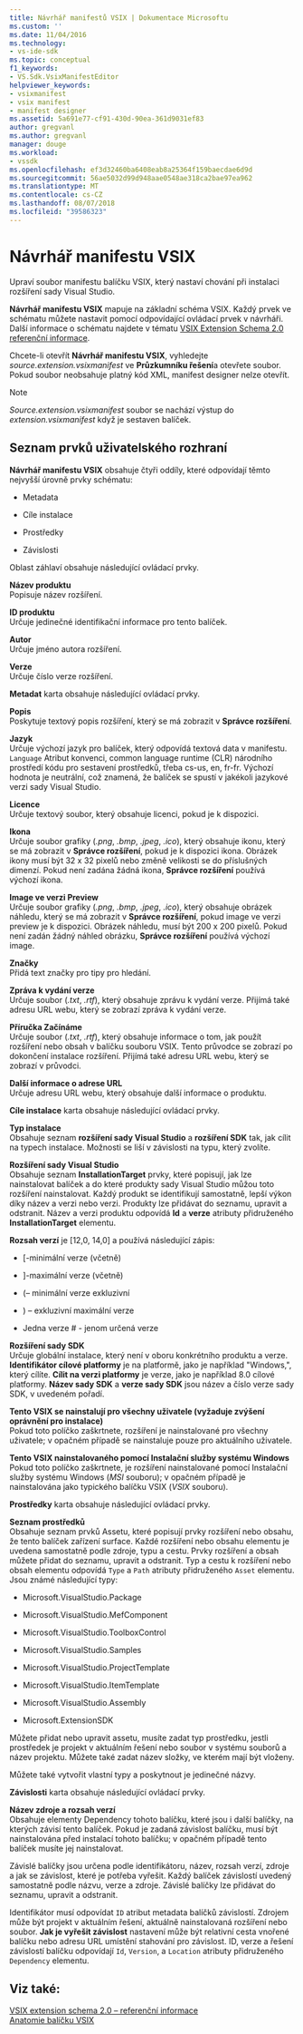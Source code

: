 ```yaml
---
title: Návrhář manifestů VSIX | Dokumentace Microsoftu
ms.custom: ''
ms.date: 11/04/2016
ms.technology:
- vs-ide-sdk
ms.topic: conceptual
f1_keywords:
- VS.Sdk.VsixManifestEditor
helpviewer_keywords:
- vsixmanifest
- vsix manifest
- manifest designer
ms.assetid: 5a691e77-cf91-430d-90ea-361d9031ef83
author: gregvanl
ms.author: gregvanl
manager: douge
ms.workload:
- vssdk
ms.openlocfilehash: ef3d32460ba6408eab8a25364f159baecdae6d9d
ms.sourcegitcommit: 56ae5032d99d948aae0548ae318ca2bae97ea962
ms.translationtype: MT
ms.contentlocale: cs-CZ
ms.lasthandoff: 08/07/2018
ms.locfileid: "39586323"
---
```

# <a name="vsix-manifest-designer"></a>Návrhář manifestu VSIX
Upraví soubor manifestu balíčku VSIX, který nastaví chování při instalaci rozšíření sady Visual Studio.  
  
 **Návrhář manifestu VSIX** mapuje na základní schéma VSIX. Každý prvek ve schématu můžete nastavit pomocí odpovídající ovládací prvek v návrháři. Další informace o schématu najdete v tématu [VSIX Extension Schema 2.0 referenční informace](../extensibility/vsix-extension-schema-2-0-reference.md).  
  
 Chcete-li otevřít **Návrhář manifestu VSIX**, vyhledejte *source.extension.vsixmanifest* ve **Průzkumníku řešení**a otevřete soubor. Pokud soubor neobsahuje platný kód XML, manifest designer nelze otevřít.  
  
> [!NOTE]
>  *Source.extension.vsixmanifest* soubor se nachází výstup do *extension.vsixmanifest* když je sestaven balíček.  
  
## <a name="uielement-list"></a>Seznam prvků uživatelského rozhraní  
 **Návrhář manifestu VSIX** obsahuje čtyři oddíly, které odpovídají těmto nejvyšší úrovně prvky schématu:  
  
-   Metadata  
  
-   Cíle instalace  
  
-   Prostředky  
  
-   Závislosti  
  
 Oblast záhlaví obsahuje následující ovládací prvky.  
  
 **Název produktu**  
 Popisuje název rozšíření.  
  
 **ID produktu**  
 Určuje jedinečné identifikační informace pro tento balíček.  
  
 **Autor**  
 Určuje jméno autora rozšíření.  
  
 **Verze**  
 Určuje číslo verze rozšíření.  
  
 **Metadat** karta obsahuje následující ovládací prvky.  
  
 **Popis**  
 Poskytuje textový popis rozšíření, který se má zobrazit v **Správce rozšíření**.  
  
 **Jazyk**  
 Určuje výchozí jazyk pro balíček, který odpovídá textová data v manifestu. `Language` Atribut konvenci, common language runtime (CLR) národního prostředí kódu pro sestavení prostředků, třeba cs-us, en, fr-fr. Výchozí hodnota je neutrální, což znamená, že balíček se spustí v jakékoli jazykové verzi sady Visual Studio.  
  
 **Licence**  
 Určuje textový soubor, který obsahuje licenci, pokud je k dispozici.  
  
 **Ikona**  
 Určuje soubor grafiky (*.png*, *.bmp*, *.jpeg*, *.ico*), který obsahuje ikonu, který se má zobrazit v  **Správce rozšíření**, pokud je k dispozici ikona. Obrázek ikony musí být 32 x 32 pixelů nebo změně velikosti se do příslušných dimenzí. Pokud není zadána žádná ikona, **Správce rozšíření** používá výchozí ikona.  
  
 **Image ve verzi Preview**  
 Určuje soubor grafiky (*.png*, *.bmp*, *.jpeg*, *.ico*), který obsahuje obrázek náhledu, který se má zobrazit v **Správce rozšíření**, pokud image ve verzi preview je k dispozici. Obrázek náhledu, musí být 200 x 200 pixelů. Pokud není zadán žádný náhled obrázku, **Správce rozšíření** používá výchozí image.  
  
 **Značky**  
 Přidá text značky pro tipy pro hledání.  
  
 **Zpráva k vydání verze**  
 Určuje soubor (*.txt*, *.rtf*), který obsahuje zprávu k vydání verze. Přijímá také adresu URL webu, který se zobrazí zpráva k vydání verze.  
  
 **Příručka Začínáme**  
 Určuje soubor (*.txt*, *.rtf*), který obsahuje informace o tom, jak použít rozšíření nebo obsah v balíčku souboru VSIX. Tento průvodce se zobrazí po dokončení instalace rozšíření. Přijímá také adresu URL webu, který se zobrazí v průvodci.  
  
 **Další informace o adrese URL**  
 Určuje adresu URL webu, který obsahuje další informace o produktu.  
  
 **Cíle instalace** karta obsahuje následující ovládací prvky.  
  
 **Typ instalace**  
 Obsahuje seznam **rozšíření sady Visual Studio** a **rozšíření SDK** tak, jak cílit na typech instalace. Možnosti se liší v závislosti na typu, který zvolíte.  
  
 **Rozšíření sady Visual Studio**  
 Obsahuje seznam **InstallationTarget** prvky, které popisují, jak lze nainstalovat balíček a do které produkty sady Visual Studio můžou toto rozšíření nainstalovat. Každý produkt se identifikují samostatně, lepší výkon díky název a verzi nebo verzi. Produkty lze přidávat do seznamu, upravit a odstranit. Název a verzi produktu odpovídá **Id** a **verze** atributy přidruženého **InstallationTarget** elementu.  
  
 **Rozsah verzí** je [12,0, 14,0] a používá následující zápis:  
  
-   [-minimální verze (včetně)  
  
-   ]-maximální verze (včetně)  
  
-   (– minimální verze exkluzivní  
  
-   ) – exkluzivní maximální verze  
  
-   Jedna verze # - jenom určená verze  
  
 **Rozšíření sady SDK**  
 Určuje globální instalace, který není v oboru konkrétního produktu a verze. **Identifikátor cílové platformy** je na platformě, jako je například "Windows,", který cílíte. **Cílit na verzi platformy** je verze, jako je například 8.0 cílové platformy. **Název sady SDK** a **verze sady SDK** jsou název a číslo verze sady SDK, v uvedeném pořadí.  
  
 **Tento VSIX se nainstalují pro všechny uživatele (vyžaduje zvýšení oprávnění pro instalace)**  
 Pokud toto políčko zaškrtnete, rozšíření je nainstalované pro všechny uživatele; v opačném případě se nainstaluje pouze pro aktuálního uživatele.  
  
 **Tento VSIX nainstalovaného pomocí Instalační služby systému Windows**  
 Pokud toto políčko zaškrtnete, je rozšíření nainstalované pomocí Instalační služby systému Windows (*MSI* souboru); v opačném případě je nainstalována jako typického balíčku VSIX (*VSIX* souboru).  
  
 **Prostředky** karta obsahuje následující ovládací prvky.  
  
 **Seznam prostředků**  
 Obsahuje seznam prvků Assetu, které popisují prvky rozšíření nebo obsahu, že tento balíček zařízení surface. Každé rozšíření nebo obsahu elementu je uvedena samostatně podle zdroje, typu a cestu. Prvky rozšíření a obsah můžete přidat do seznamu, upravit a odstranit. Typ a cestu k rozšíření nebo obsah elementu odpovídá `Type` a `Path` atributy přidruženého `Asset` elementu. Jsou známé následující typy:  
  
-   Microsoft.VisualStudio.Package  
  
-   Microsoft.VisualStudio.MefComponent  
  
-   Microsoft.VisualStudio.ToolboxControl  
  
-   Microsoft.VisualStudio.Samples  
  
-   Microsoft.VisualStudio.ProjectTemplate  
  
-   Microsoft.VisualStudio.ItemTemplate  
  
-   Microsoft.VisualStudio.Assembly  
  
-   Microsoft.ExtensionSDK  
  
 Můžete přidat nebo upravit assetu, musíte zadat typ prostředku, jestli prostředek je projekt v aktuálním řešení nebo soubor v systému souborů a název projektu. Můžete také zadat název složky, ve kterém mají být vloženy.  
  
 Můžete také vytvořit vlastní typy a poskytnout je jedinečné názvy.  
  
 **Závislosti** karta obsahuje následující ovládací prvky.  
  
 **Název zdroje a rozsah verzí**  
 Obsahuje elementy Dependency tohoto balíčku, které jsou i další balíčky, na kterých závisí tento balíček. Pokud je zadaná závislost balíčku, musí být nainstalována před instalací tohoto balíčku; v opačném případě tento balíček musíte jej nainstalovat.  
  
 Závislé balíčky jsou určena podle identifikátoru, název, rozsah verzí, zdroje a jak se závislost, které je potřeba vyřešit. Každý balíček závislostí uvedený samostatně podle názvu, verze a zdroje. Závislé balíčky lze přidávat do seznamu, upravit a odstranit.  
  
 Identifikátor musí odpovídat `ID` atribut metadata balíčků závislostí. Zdrojem může být projekt v aktuálním řešení, aktuálně nainstalovaná rozšíření nebo soubor. **Jak je vyřešit závislost** nastavení může být relativní cesta vnořené balíčku nebo adresu URL umístění stahování pro závislost. ID, verze a řešení závislostí balíčku odpovídají `Id`, `Version`, a `Location` atributy přidruženého `Dependency` elementu.  
  
## <a name="see-also"></a>Viz také:  
 [VSIX extension schema 2.0 – referenční informace](../extensibility/vsix-extension-schema-2-0-reference.md)   
 [Anatomie balíčku VSIX](../extensibility/anatomy-of-a-vsix-package.md)
